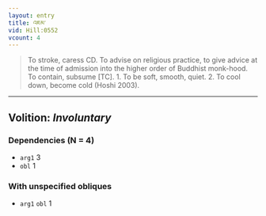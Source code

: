 ```yaml
---
layout: entry
title: འཇམ་
vid: Hill:0552
vcount: 4
---
```

> To stroke, caress CD\. To advise on religious practice, to give advice at the time of admission into the higher order of Buddhist monk-hood\. To contain, subsume [TC]\. 1\. To be soft, smooth, quiet\. 2\. To cool down, become cold (Hoshi 2003)\.

---
Volition: _Involuntary_
---

### Dependencies (N = 4)
* `arg1` 3
* `obl` 1


### With unspecified obliques
* `arg1` `obl` 1
